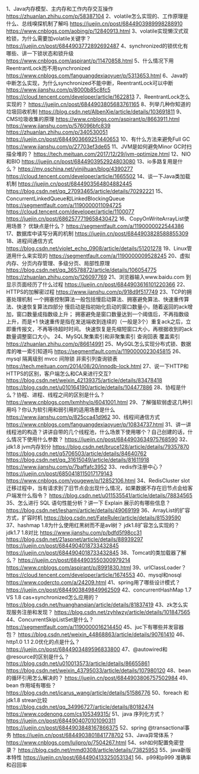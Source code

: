1、Java内存模型、主内存和工作内存交互操作
https://zhuanlan.zhihu.com/p/58387104
2、volatile怎么实现的、工作原理是什么、总线嗅探机制了解吗
https://juejin.cn/post/6844903989998288910
https://www.cnblogs.com/aobing/p/12840913.html
3、volatile实现懒汉式双检锁，为什么需要加volatile关键字？
https://juejin.cn/post/6844903772892692487
4、synchronized的锁优化有哪些、讲一下锁状态和锁升级
https://www.cnblogs.com/aspirant/p/11470858.html
5、什么情况下用ReentrantLock而不用synchronized
https://www.cnblogs.com/fanguangdexiaoyuer/p/5313653.html
6、Java的中断怎么实现，为什么synchronized不能中断，ReentrantLock可以中断
https://www.jianshu.com/p/8000b85c8fc5
https://cloud.tencent.com/developer/article/1622813
7、ReentrantLock怎么实现的？
https://juejin.cn/post/6844903805683761165
8、列举几种你知道的垃圾回收机制
https://blog.csdn.net/AlbenXie/article/details/103691811
9、CMS垃圾收集的原理
https://www.cnblogs.com/aspirant/p/8663911.html
https://www.jianshu.com/p/576096bfc839
https://zhuanlan.zhihu.com/p/340530051
https://juejin.cn/post/6844903669251440653
10、有什么方法来避免Full GC
https://www.jianshu.com/p/27703ef3de65
11、JVM是如何避免Minor GC时扫描全堆的？
https://tech.meituan.com/2017/12/29/jvm-optimize.html
12、NIO和BIO
https://juejin.cn/post/6844903952924803080
13、io多路复用是什么？
https://my.oschina.net/yinjihuan/blog/4390277
https://cloud.tencent.com/developer/article/1665502
14、谈一下Java类加载机制
https://juejin.cn/post/6844903564804882445
https://blog.csdn.net/qq_27093465/article/details/70292221
15、ConcurrentLinkedQueue和LinkedBlockingQueue
https://segmentfault.com/a/1190000011094725
https://cloud.tencent.com/developer/article/1100077
https://juejin.cn/post/6862577719658430472
16、CopyOnWriteArrayList使用场景？  优缺点是什么？
https://segmentfault.com/a/1190000022544386
17、数据库中读写分离的机制
https://juejin.cn/post/6844903828588855309
18、进程间通信方式
https://blog.csdn.net/violet_echo_0908/article/details/51201278
19、Linux管道用什么来实现的
https://segmentfault.com/a/1190000009528245
20、虚拟内存、分页内存管理、多级分页、局部性原理
https://blog.csdn.net/qq_36578872/article/details/106054775
https://zhuanlan.zhihu.com/p/126097769
21、浏览器输入www.baidu.com 到显示页面经历了什么过程
https://juejin.cn/post/6844903616101220366
22、HTTPS的加解密过程
https://www.jianshu.com/p/918d9f517749
23、TCP的拥塞处理机制
一个拥塞控制算法一般包括慢启动算法、拥塞避免算法、快速重传算法、快速恢复算法四部分
慢启动是指初始化启动的窗口数量小，随着返回的ack增加，窗口数量成指数级上升；
拥塞避免是窗口数量达到一个阈值后，不再指数级上升，而是+1
快速重传是指在发送端收到连续的（一般是3个）重复ack之后，立即重传报文，不再等待超时时间。
快速恢复是先缩短窗口大小，再根据收到的ack数量调整窗口大小。
24、MySQL聚集索引和非聚集索引  查询回表  覆盖索引
https://zhuanlan.zhihu.com/p/86614991
25、MySQL怎么实现分布式锁、数据库的唯一索引知道吗
https://segmentfault.com/a/1190000023045815
26、mysql 隔离级别 mvcc 间隙锁  非索引列查询锁表
https://tech.meituan.com/2014/08/20/innodb-lock.html
27、说一下HTTP和HTTPS的区别，客户端怎么和CA来进行交互?
https://blog.csdn.net/weixin_42139375/article/details/83478418
https://blog.csdn.net/u010164190/article/details/104477886
28、协程是什么？协程、进程、线程之间的区别是什么？
https://www.cnblogs.com/lxmhhy/p/6041001.html
29、了解强软弱虚这几种引用吗？你认为软引用和弱引用的适用场景是什么
https://www.jianshu.com/p/825cca41d962
30、线程间通信方式
https://www.cnblogs.com/fanguangdexiaoyuer/p/10834737.html
31、讲一讲线程池的构造？讲讲自带的几个线程池，什么场景下使用哪个？自己创建的话，什么情况下使用什么参数？
https://juejin.cn/post/6844903634975768590
32、jdk1.8 jvm内存划分
https://blog.csdn.net/bruce128/article/details/79357870
https://blog.csdn.net/q5706503/article/details/84640762
https://blog.csdn.net/qq_31615049/article/details/81611918
https://www.jianshu.com/p/7baffafc3952
33、redis作注册中心？
https://juejin.cn/post/6850418115017179143
https://www.cnblogs.com/yougewe/p/12852106.html
34、RedisCluster slot 迁移过程中，当有请求到了旧节点会出现什么情况，如果数据不存在旧节点会给客户端发什么指令？
https://blog.csdn.net/u011535541/article/details/78834565
35、怎么进行 SQL 语句性能分析？讲一下 Explain 展示的有哪些信息？
https://blog.csdn.net/leshami/article/details/49069199
36、ArrayList的扩容方式，扩容时机
https://blog.csdn.net/FateRuler/article/details/81539590
37、hashmap 1.8为什么使用红黑树而不是avl树？ jdk1.8扩容怎么实现的？  jdk1.7 1.8对比
https://www.jianshu.com/p/bdfd5f98cc31
https://blog.csdn.net/21aspnet/article/details/88939297
https://juejin.cn/post/6844904018733432845
https://juejin.cn/post/6844904018733432845
38、Tomcat的类加载器了解么？
https://juejin.cn/post/6844903550300979214
https://www.cnblogs.com/aspirant/p/8991830.html
39、urlClassLoader？
https://cloud.tencent.com/developer/article/1674553
40、mysql和nosql
https://www.codercto.com/a/24209.html
41、spring用了哪些设计模式？
https://juejin.cn/post/6844903849849962509
42、concurrentHashMap 1.7 VS 1.8  cas+synchronized怎么应用的？
https://blog.csdn.net/huanghanqian/article/details/81837419
43、zk怎么实现服务注册和发现？
https://blog.csdn.net/zyhlwzy/article/details/101847565
44、ConcurrentSkipListSet是什么？  
https://segmentfault.com/a/1190000016214450
45、juc下有哪些并发容器包？
https://blog.csdn.net/weixin_44868863/article/details/90761410
46、http1.0 1.1 2.0优化的点是什么？
https://juejin.cn/post/6844903489596833800
47、@autowired和@resource的区别是什么？
https://blog.csdn.net/u010013573/article/details/86655861
https://blog.csdn.net/weixin_43795033/article/details/107980120
48、bean的循环引用怎么解决的？
https://juejin.cn/post/6844903806757502984
49、bean 作用域有哪些？
https://blog.csdn.net/icarus_wang/article/details/51586776
50、foreach 和 jdk1.8 strean比较
https://blog.csdn.net/qq_34996727/article/details/80182474
https://www.codenong.com/cs105349315/
51、java 序列化方式？
https://juejin.cn/post/6844904070101090311
https://juejin.cn/post/6844903848167866375
52、spring @transactional事务
https://juejin.cn/post/6844903801841778702
53、Java异常体系？
https://www.cnblogs.com/lulipro/p/7504267.html
54、ssh如何配置免密登录？
https://blog.csdn.net/mmd0308/article/details/73825953
55、java新版本特性
https://juejin.cn/post/6844904133250531341
56、p99和p999 准确率和召回率